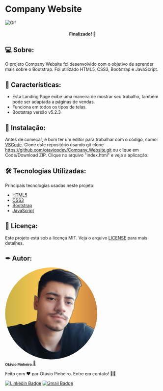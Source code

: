 # Company Website

![Gif](./assets/images/company_website.gif)

<h4 align="center"> 
Finalizado! 🚀 
</h4>

## 💻 Sobre:

O projeto Company Website foi desenvolvido com o objetivo de aprender mais sobre o Bootstrap. Foi utilizado HTML5, CSS3, Bootstrap e JavaScript.

## 📝 Características:

- Esta Landing Page exibe uma maneira de mostrar seu trabalho, também pode ser adaptada a páginas de vendas.
- Funciona em todos os tipos de telas.
- Bootstrap versão v5.2.3

## 🏁 Instalação:

Antes de começar, é bom ter um editor para trabalhar com o código, como: [VSCode](https://code.visualstudio.com/). Clone este repositório usando git clone https://github.com/otaviopdev/Company_Website.git ou clique em Code/Download ZIP. Clique no arquivo "index.html" e veja a aplicação.

## 🛠️ Tecnologias Utilizadas:

Principais tecnologias usadas neste projeto:

- [HTML5](https://developer.mozilla.org/pt-BR/docs/Web/HTML)
- [CSS3](https://developer.mozilla.org/pt-BR/docs/Web/CSS)
- [Bootstrap](https://getbootstrap.com)
- [JavaScript](https://developer.mozilla.org/pt-BR/docs/Web/JavaScript)

## 📄 Licença:

Este projeto está sob a licença MIT. Veja o arquivo [LICENSE](https://github.com/otaviopdev/Company_Website/blob/main/LICENSE) para mais detalhes.

## ✒ Autor:

<a href="https://github.com/otaviopdev">
  <img style="border-radius: 50%" src="./assets/images/profile.jpg" width="300px;" alt=""/>
 <br />
 <sub><b>Otávio Pinheiro</b></sub>
</a> 
<a href="https://github.com/otaviopdev" title="Github">🚀</a>

Feito com ❤️ por Otávio Pinheiro. Entre em contato! 👋🏽

[![Linkedin Badge](https://img.shields.io/badge/-otaviopiinheiro-blue?style=flat-square&logo=Linkedin&logoColor=white&link=https://www.linkedin.com/in/otaviopiinheiro)](https://www.linkedin.com/in/otaviopiinheiro/)
[![Gmail Badge](https://img.shields.io/badge/-otaviopdev@gmail.com-c14438?style=flat-square&logo=Gmail&logoColor=white&link=mailto:otaviopdev@gmail.com)](mailto:otaviopdev@gmail.com)
